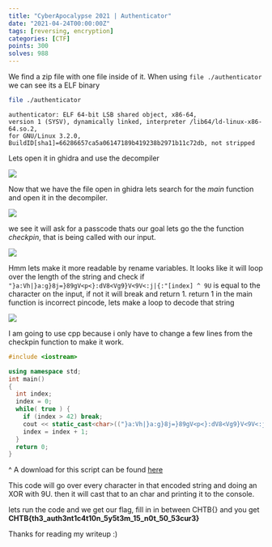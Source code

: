 ```yaml
---
title: "CyberApocalypse 2021 | Authenticator"
date: "2021-04-24T00:00:00Z"
tags: [reversing, encryption]
categories: [CTF]
points: 300
solves: 988
---
```


We find a zip file with one file inside of it. When using `file ./authenticator` we can see its a ELF binary

```bash
file ./authenticator
```

```log
authenticator: ELF 64-bit LSB shared object, x86-64,
version 1 (SYSV), dynamically linked, interpreter /lib64/ld-linux-x86-64.so.2,
for GNU/Linux 3.2.0, BuildID[sha1]=66286657ca5a06147189b419238b2971b11c72db, not stripped
```

Lets open it in ghidra and use the decompiler

![](/assets/CTFs/CyberApocolypse2021/Authenticator/ghidra.png)

Now that we have the file open in ghidra lets search for the _main_ function and open it in the decompiler.

![](/assets/CTFs/CyberApocolypse2021/Authenticator/ghidra_decompiled_main.png)

we see it will ask for a passcode thats our goal lets go the the function _checkpin_, that is being called with our input.

![](/assets/CTFs/CyberApocolypse2021/Authenticator/ghirda_decompiled_checkpin.png)

Hmm lets make it more readable by rename variables.
It looks like it will loop over the length of the string and check if `"}a:Vh|}a:g}8j=}89gV<p<}:dV8<Vg9}V<9V<:j|{:"[index] ^ 9U` is equal to the character on the input, if not it will break and return 1.
return 1 in the main function is incorrect pincode, lets make a loop to decode that string

![](/assets/CTFs/CyberApocolypse2021/Authenticator/ghidra_decompiled_checkpin_annotated.png)

I am going to use cpp because i only have to change a few lines from the checkpin function to make it work.

```cpp
#include <iostream>

using namespace std;
int main()
{
  int index;
  index = 0;
  while( true ) {
    if (index > 42) break;
    cout << static_cast<char>(("}a:Vh|}a:g}8j=}89gV<p<}:dV8<Vg9}V<9V<:j|{:"[index] ^ 9U));
    index = index + 1;
  }
  return 0;
}
```

^ A download for this script can be found [here](/assets/CTFs/CyberApocolypse2021/Authenticator/solver.cpp)

This code will go over every character in that encoded string and doing an XOR with 9U. then it will cast that to an char and printing it to the console.

lets run the code and we get our flag, fill in in between CHTB{} and you get **CHTB{th3_auth3nt1c4t10n_5y5t3m_15_n0t_50_53cur3}**

Thanks for reading my writeup :)
